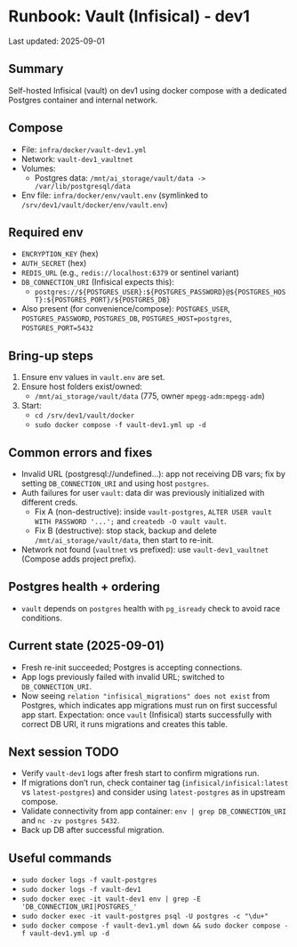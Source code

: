 <!--
TermiteTowers Continuous Code Management Header TEMPLATE
% ccm_modify_date: 2025-09-01 15:47:12 %
% ccm_author: mpegg %
% ccm_author_email: mpegg@hotmail.com %
% ccm_repo: https://github.com/mpegg007/TermiteTowers.git %
% ccm_branch: dev1 %
% ccm_object_id: wiki/runbook-vault.md:0 %
% ccm_commit_id: unknown %
% ccm_commit_count: 0 %
% ccm_commit_message: unknown %
% ccm_commit_author: unknown %
% ccm_commit_email: unknown %
% ccm_commit_date: 1970-01-01 00:00:00 +0000 %
% ccm_file_last_modified: 2025-09-01 15:47:13 %
% ccm_file_name: runbook-vault.md %
% ccm_file_type: text/plain %
% ccm_file_encoding: utf-8 %
% ccm_file_eol: CRLF %
% ccm_path: wiki/runbook-vault.md %
% ccm_blob_sha: 372491695a3dba1b8916d074aabbc597d4493ac7 %
% ccm_exec: no %
% ccm_size: 3846 %
% ccm_tag:  %
tt-ccm.header.end
-->

# Runbook: Vault (Infisical) - dev1

Last updated: 2025-09-01

## Summary
Self-hosted Infisical (vault) on dev1 using docker compose with a dedicated Postgres container and internal network.

## Compose
- File: `infra/docker/vault-dev1.yml`
- Network: `vault-dev1_vaultnet`
- Volumes:
  - Postgres data: `/mnt/ai_storage/vault/data -> /var/lib/postgresql/data`
- Env file: `infra/docker/env/vault.env` (symlinked to `/srv/dev1/vault/docker/env/vault.env`)

## Required env
- `ENCRYPTION_KEY` (hex)
- `AUTH_SECRET` (hex)
- `REDIS_URL` (e.g., `redis://localhost:6379` or sentinel variant)
- `DB_CONNECTION_URI` (Infisical expects this):
  - `postgres://${POSTGRES_USER}:${POSTGRES_PASSWORD}@${POSTGRES_HOST}:${POSTGRES_PORT}/${POSTGRES_DB}`
- Also present (for convenience/compose): `POSTGRES_USER`, `POSTGRES_PASSWORD`, `POSTGRES_DB`, `POSTGRES_HOST=postgres`, `POSTGRES_PORT=5432`

## Bring-up steps
1) Ensure env values in `vault.env` are set.
2) Ensure host folders exist/owned:
   - `/mnt/ai_storage/vault/data` (775, owner `mpegg-adm:mpegg-adm`)
3) Start:
   - `cd /srv/dev1/vault/docker`
   - `sudo docker compose -f vault-dev1.yml up -d`

## Common errors and fixes
- Invalid URL (postgresql://undefined...): app not receiving DB vars; fix by setting `DB_CONNECTION_URI` and using host `postgres`.
- Auth failures for user `vault`: data dir was previously initialized with different creds.
  - Fix A (non-destructive): inside `vault-postgres`, `ALTER USER vault WITH PASSWORD '...';` and `createdb -O vault vault`.
  - Fix B (destructive): stop stack, backup and delete `/mnt/ai_storage/vault/data`, then start to re-init.
- Network not found (`vaultnet` vs prefixed): use `vault-dev1_vaultnet` (Compose adds project prefix).

## Postgres health + ordering
- `vault` depends on `postgres` health with `pg_isready` check to avoid race conditions.

## Current state (2025-09-01)
- Fresh re-init succeeded; Postgres is accepting connections.
- App logs previously failed with invalid URL; switched to `DB_CONNECTION_URI`.
- Now seeing `relation "infisical_migrations" does not exist` from Postgres, which indicates app migrations must run on first successful app start. Expectation: once `vault` (Infisical) starts successfully with correct DB URI, it runs migrations and creates this table.

## Next session TODO
- Verify `vault-dev1` logs after fresh start to confirm migrations run.
- If migrations don’t run, check container tag (`infisical/infisical:latest` vs `latest-postgres`) and consider using `latest-postgres` as in upstream compose.
- Validate connectivity from app container: `env | grep DB_CONNECTION_URI` and `nc -zv postgres 5432`.
- Back up DB after successful migration.

## Useful commands
- `sudo docker logs -f vault-postgres`
- `sudo docker logs -f vault-dev1`
- `sudo docker exec -it vault-dev1 env | grep -E 'DB_CONNECTION_URI|POSTGRES_'`
- `sudo docker exec -it vault-postgres psql -U postgres -c "\du+"`
- `sudo docker compose -f vault-dev1.yml down && sudo docker compose -f vault-dev1.yml up -d`
